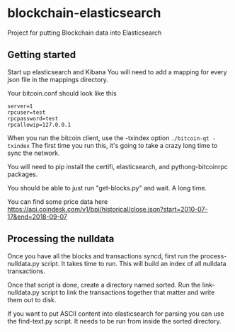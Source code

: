 # blockchain-elasticsearch
Project for putting Blockchain data into Elasticsearch

## Getting started

Start up elasticsearch and Kibana
You will need to add a mapping for every json file in the mappings
directory.

Your bitcoin.conf should look like this

```
server=1
rpcuser=test
rpcpassword=test
rpcallowip=127.0.0.1
```

When you run the bitcoin client, use the -txindex option
`./bitcoin-qt -txindex`
The first time you run this, it's going to take a crazy long time to sync
the network.

You will need to pip install the certifi, elasticsearch, and
pythong-bitcoinrpc packages.

You should be able to just run "get-blocks.py" and wait. A long time.

You can find some price data here
https://api.coindesk.com/v1/bpi/historical/close.json?start=2010-07-17&end=2018-09-07


## Processing the nulldata
Once you have all the blocks and transactions syncd, first run the
process-nulldata.py script. It takes time to run. This will build an index
of all nulldata transactions.

Once that script is done, create a directory named sorted. Run the
link-nulldata.py script to link the transactions together that matter and
write them out to disk.

If you want to put ASCII content into elasticsearch for parsing you can use
the find-text.py script. It needs to be run from inside the sorted
directory.
